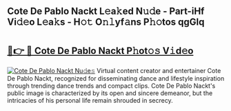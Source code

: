 ## Cote De Pablo Nackt L𝚎a𝚔ed N𝚞𝚍e - Part-iHf Vi𝚍𝚎o L𝚎a𝚔s - H𝚘𝚝 O𝚗𝚕yf𝚊ns P𝚑𝚘tos qgGlq

# <h2><a href="http://kfem5c.oniu.top/?m=Cote+De+Pablo+Nackt">🔗👉 🔴 Cote De Pablo Nackt P𝚑ot𝚘𝚜 V𝚒d𝚎o</a></h2>

[![Cote De Pablo Nackt Nu𝚍e𝚜](https://i.imgur.com/0qMVB7G.gif)](http://kfem5c.oniu.top/?m=Cote+De+Pablo+Nackt)
Virtual content creator and entertainer Cote De Pablo Nackt, recognized for disseminating dance and lifestyle inspiration through trending dance trends and compact clips. Cote De Pablo Nackt's public image is characterized by its open and sincere demeanor, but the intricacies of his personal life remain shrouded in secrecy.  
